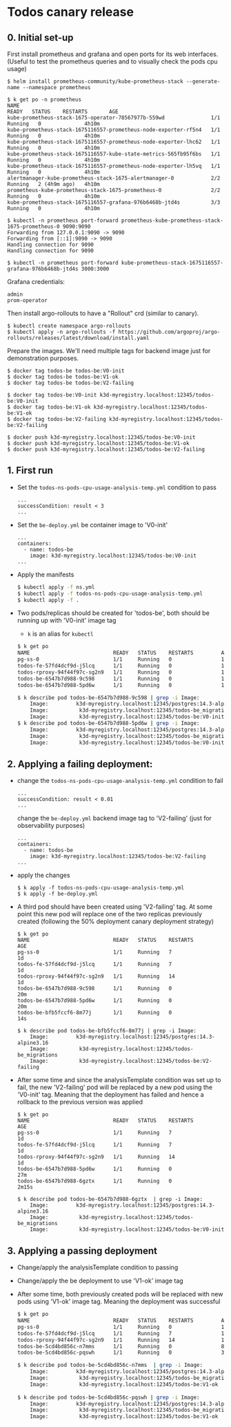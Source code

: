 # Todos canary release  

## 0. Initial set-up

First install prometheus and grafana and open ports for its web interfaces. (Useful to test the prometheus queries and to visually check the pods cpu usage)

```shell
$ helm install prometheus-community/kube-prometheus-stack --generate-name --namespace prometheus

$ k get po -n prometheus
NAME                                                              READY   STATUS    RESTARTS       AGE
kube-prometheus-stack-1675-operator-78567977b-559wd               1/1     Running   0              4h10m
kube-prometheus-stack-1675116557-prometheus-node-exporter-rf5n4   1/1     Running   0              4h10m
kube-prometheus-stack-1675116557-prometheus-node-exporter-lhc62   1/1     Running   0              4h10m
kube-prometheus-stack-1675116557-kube-state-metrics-565fb95f6bs   1/1     Running   0              4h10m
kube-prometheus-stack-1675116557-prometheus-node-exporter-lh5vq   1/1     Running   0              4h10m
alertmanager-kube-prometheus-stack-1675-alertmanager-0            2/2     Running   2 (4h9m ago)   4h10m
prometheus-kube-prometheus-stack-1675-prometheus-0                2/2     Running   0              4h10m
kube-prometheus-stack-1675116557-grafana-976b6468b-jtd4s          3/3     Running   0              4h10m

$ kubectl -n prometheus port-forward prometheus-kube-prometheus-stack-1675-prometheus-0 9090:9090
Forwarding from 127.0.0.1:9090 -> 9090
Forwarding from [::1]:9090 -> 9090
Handling connection for 9090
Handling connection for 9090

$ kubectl -n prometheus port-forward kube-prometheus-stack-1675116557-grafana-976b6468b-jtd4s 3000:3000
```

Grafana credentials:
```
admin
prom-operator
```

Then install argo-rollouts to have a "Rollout" crd (similar to canary).

```
$ kubectl create namespace argo-rollouts
$ kubectl apply -n argo-rollouts -f https://github.com/argoproj/argo-rollouts/releases/latest/download/install.yaml
```

Prepare the images. We'll need multiple tags for backend image just for demonstration purposes. 


```shell
$ docker tag todos-be todos-be:V0-init                  
$ docker tag todos-be todos-be:V1-ok  
$ docker tag todos-be todos-be:V2-failing

$ docker tag todos-be:V0-init k3d-myregistry.localhost:12345/todos-be:V0-init
$ docker tag todos-be:V1-ok k3d-myregistry.localhost:12345/todos-be:V1-ok  
$ docker tag todos-be:V2-failing k3d-myregistry.localhost:12345/todos-be:V2-failing

$ docker push k3d-myregistry.localhost:12345/todos-be:V0-init 
$ docker push k3d-myregistry.localhost:12345/todos-be:V1-ok 
$ docker push k3d-myregistry.localhost:12345/todos-be:V2-failing
```

## 1. First run

- Set the `todos-ns-pods-cpu-usage-analysis-temp.yml` condition to pass
  ```
  ...
  successCondition: result < 3
  ...
  ```

- Set the `be-deploy.yml` be container image to 'V0-init'
  ```
  ...
  containers:
    - name: todos-be
      image: k3d-myregistry.localhost:12345/todos-be:V0-init
  ...
  ```

- Apply the manifests
  ```bash
  $ kubectl apply -f ns.yml
  $ kubectl apply -f todos-ns-pods-cpu-usage-analysis-temp.yml
  $ kubectl apply -f .
  ```

- Two pods/replicas should be created for 'todos-be', both should be running up with 'V0-init' image tag

  * `k` is an alias for `kubectl`

  ```bash
  $ k get po
  NAME                           READY   STATUS    RESTARTS         AGE
  pg-ss-0                        1/1     Running   0                16m
  todos-fe-57fd4dcf9d-j5lcq      1/1     Running   0                16m
  todos-rproxy-94f44f97c-sg2n9   1/1     Running   0                16m
  todos-be-6547b7d988-9c598      1/1     Running   0                16m
  todos-be-6547b7d988-5pd6w      1/1     Running   0                16m

  $ k describe pod todos-be-6547b7d988-9c598 | grep -i Image:
      Image:         k3d-myregistry.localhost:12345/postgres:14.3-alpine3.16
      Image:          k3d-myregistry.localhost:12345/todos-be_migrations
      Image:          k3d-myregistry.localhost:12345/todos-be:V0-init
  $ k describe pod todos-be-6547b7d988-5pd6w | grep -i Image:
      Image:         k3d-myregistry.localhost:12345/postgres:14.3-alpine3.16
      Image:          k3d-myregistry.localhost:12345/todos-be_migrations
      Image:          k3d-myregistry.localhost:12345/todos-be:V0-init
  ```

## 2. Applying a failing deployment:

- change the `todos-ns-pods-cpu-usage-analysis-temp.yml` condition to fail
  ```
  ...
  successCondition: result < 0.01 
  ...
  ```
 
  change the `be-deploy.yml` backend image tag to 'V2-failing' (just for observability purposes)
  ```
  ...
  containers:
    - name: todos-be
      image: k3d-myregistry.localhost:12345/todos-be:V2-failing
  ...
  ```

- apply the changes
  ```shell
  $ k apply -f todos-ns-pods-cpu-usage-analysis-temp.yml
  $ k apply -f be-deploy.yml
  ```

- A third pod should have been created using 'V2-failing' tag. At some point this new pod will replace one of the two replicas previously created (following the 50% deployment canary deployment strategy)
  ```shell 
  $ k get po
  NAME                           READY   STATUS    RESTARTS         AGE
  pg-ss-0                        1/1     Running   7                1d
  todos-fe-57fd4dcf9d-j5lcq      1/1     Running   7                1d
  todos-rproxy-94f44f97c-sg2n9   1/1     Running   14               1d
  todos-be-6547b7d988-9c598      1/1     Running   0                20m
  todos-be-6547b7d988-5pd6w      1/1     Running   0                20m
  todos-be-bfb5fccf6-8m77j       1/1     Running   0                14s

  $ k describe pod todos-be-bfb5fccf6-8m77j | grep -i Image:
      Image:         k3d-myregistry.localhost:12345/postgres:14.3-alpine3.16
      Image:          k3d-myregistry.localhost:12345/todos-be_migrations
      Image:          k3d-myregistry.localhost:12345/todos-be:V2-failing
  ```

- After some time and since the analysisTemplate condition was set up to fail, the new 'V2-failing' pod will be replaced by a new pod using the 'V0-init' tag. Meaning that the deployment has failed and hence a rollback to the previous version was applied

  ```shell
  $ k get po
  NAME                           READY   STATUS    RESTARTS         AGE
  pg-ss-0                        1/1     Running   7                1d
  todos-fe-57fd4dcf9d-j5lcq      1/1     Running   7                1d
  todos-rproxy-94f44f97c-sg2n9   1/1     Running   14               1d
  todos-be-6547b7d988-5pd6w      1/1     Running   0                27m
  todos-be-6547b7d988-6gztx      1/1     Running   0                2m15s

  $ k describe pod todos-be-6547b7d988-6gztx  | grep -i Image:
      Image:         k3d-myregistry.localhost:12345/postgres:14.3-alpine3.16
      Image:          k3d-myregistry.localhost:12345/todos-be_migrations
      Image:          k3d-myregistry.localhost:12345/todos-be:V0-init
  ```

## 3. Applying a passing deployment

- Change/apply the analysisTemplate condition to passing

- Change/apply the be deployment to use 'V1-ok' image tag

- After some time, both previously created pods will be replaced with new pods using 'V1-ok' image tag. Meaning the deployment was successful

  ```bash
  $ k get po
  NAME                           READY   STATUS    RESTARTS         AGE
  pg-ss-0                        1/1     Running   0                1d
  todos-fe-57fd4dcf9d-j5lcq      1/1     Running   7                1d
  todos-rproxy-94f44f97c-sg2n9   1/1     Running   14               1d
  todos-be-5cd4bd856c-n7mms      1/1     Running   0                8m13s
  todos-be-5cd4bd856c-pqswh      1/1     Running   0                3m

  $ k describe pod todos-be-5cd4bd856c-n7mms  | grep -i Image:
      Image:         k3d-myregistry.localhost:12345/postgres:14.3-alpine3.16
      Image:          k3d-myregistry.localhost:12345/todos-be_migrations
      Image:          k3d-myregistry.localhost:12345/todos-be:V1-ok
 
  $ k describe pod todos-be-5cd4bd856c-pqswh | grep -i Image:
      Image:         k3d-myregistry.localhost:12345/postgres:14.3-alpine3.16
      Image:          k3d-myregistry.localhost:12345/todos-be_migrations
      Image:          k3d-myregistry.localhost:12345/todos-be:V1-ok
  ```

